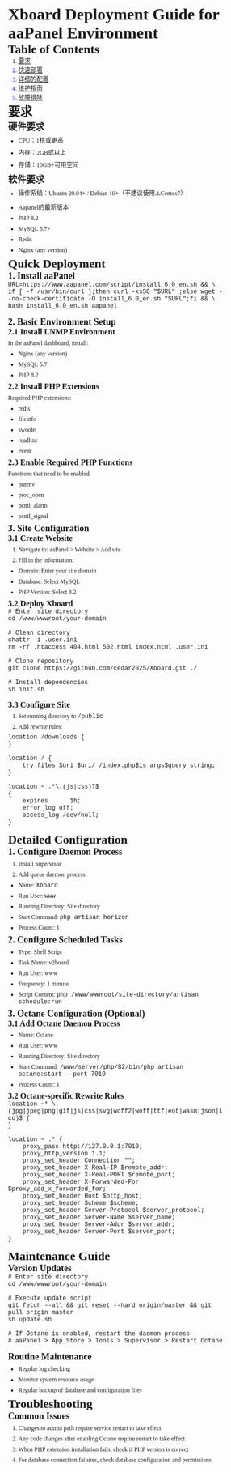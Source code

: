 <!DOCTYPE HTML PUBLIC "-//W3C//DTD HTML 4.0//EN" "http://www.w3.org/TR/REC-html40/strict.dtd">
<html><head><meta name="qrichtext" content="1" /><style type="text/css">
p, li { white-space: pre-wrap; }
</style></head><body style=" font-family:'SimSun'; font-size:9pt; font-weight:400; font-style:normal;">
<h1 style=" margin-top:0px; margin-bottom:0px; margin-left:0px; margin-right:0px; -qt-block-indent:0; text-indent:0px;"><span style=" font-size:xx-large; font-weight:600;">Xboard Deployment Guide for aaPanel Environment</span></h1>
<h2 style=" margin-top:0px; margin-bottom:0px; margin-left:0px; margin-right:0px; -qt-block-indent:0; text-indent:0px;"><span style=" font-size:x-large; font-weight:600;">Table of Contents</span></h2>
<ol style="margin-top: 0px; margin-bottom: 0px; margin-left: 0px; margin-right: 0px; -qt-list-indent: 1;"><li style=" color:#0000ff;" style=" margin-top:6px; margin-bottom:6px; margin-left:0px; margin-right:0px; -qt-block-indent:0; text-indent:0px;"><a href="#requirements">要求</a></li>
<li style=" color:#0000ff;" style=" margin-top:6px; margin-bottom:6px; margin-left:0px; margin-right:0px; -qt-block-indent:0; text-indent:0px;"><a href="#quick-deployment">快速部署</a></li>
<li style=" color:#0000ff;" style=" margin-top:6px; margin-bottom:6px; margin-left:0px; margin-right:0px; -qt-block-indent:0; text-indent:0px;"><a href="#detailed-configuration">详细的配置</a></li>
<li style=" color:#0000ff;" style=" margin-top:6px; margin-bottom:6px; margin-left:0px; margin-right:0px; -qt-block-indent:0; text-indent:0px;"><a href="#maintenance-guide">维护指南</a></li>
<li style=" color:#0000ff;" style=" margin-top:6px; margin-bottom:6px; margin-left:0px; margin-right:0px; -qt-block-indent:0; text-indent:0px;"><a href="#troubleshooting">故障排除</a></li></ol>
<h2 style=" margin-top:0px; margin-bottom:0px; margin-left:0px; margin-right:0px; -qt-block-indent:0; text-indent:0px;"><span style=" font-size:x-large; font-weight:600;">要求</span></h2>
<h3 style=" margin-top:0px; margin-bottom:0px; margin-left:0px; margin-right:0px; -qt-block-indent:0; text-indent:0px;"><span style=" font-size:large; font-weight:600;">硬件要求</span></h3>
<ul style="margin-top: 0px; margin-bottom: 0px; margin-left: 0px; margin-right: 0px; -qt-list-indent: 1;"><li style=" margin-top:6px; margin-bottom:6px; margin-left:0px; margin-right:0px; -qt-block-indent:0; text-indent:0px;">CPU：1核或更高</li>
<li style=" margin-top:6px; margin-bottom:6px; margin-left:0px; margin-right:0px; -qt-block-indent:0; text-indent:0px;">内存：2GB或以上</li>
<li style=" margin-top:6px; margin-bottom:6px; margin-left:0px; margin-right:0px; -qt-block-indent:0; text-indent:0px;">存储：10GB+可用空间</li></ul>
<h3 style=" margin-top:0px; margin-bottom:0px; margin-left:0px; margin-right:0px; -qt-block-indent:0; text-indent:0px;"><span style=" font-size:large; font-weight:600;">软件要求</span></h3>
<ul style="margin-top: 0px; margin-bottom: 0px; margin-left: 0px; margin-right: 0px; -qt-list-indent: 1;"><li style=" margin-top:6px; margin-bottom:6px; margin-left:0px; margin-right:0px; -qt-block-indent:0; text-indent:0px;">操作系统：Ubuntu 20.04+ / Debian 10+（不建议使用⚠️Centos7）</li>
<li style=" margin-top:6px; margin-bottom:6px; margin-left:0px; margin-right:0px; -qt-block-indent:0; text-indent:0px;">Aapanel的最新版本</li>
<li style=" margin-top:6px; margin-bottom:6px; margin-left:0px; margin-right:0px; -qt-block-indent:0; text-indent:0px;">PHP 8.2</li>
<li style=" margin-top:6px; margin-bottom:6px; margin-left:0px; margin-right:0px; -qt-block-indent:0; text-indent:0px;">MySQL 5.7+</li>
<li style=" margin-top:6px; margin-bottom:6px; margin-left:0px; margin-right:0px; -qt-block-indent:0; text-indent:0px;">Redis</li>
<li style=" margin-top:6px; margin-bottom:6px; margin-left:0px; margin-right:0px; -qt-block-indent:0; text-indent:0px;">Nginx (any version)</li></ul>
<h2 style=" margin-top:0px; margin-bottom:0px; margin-left:0px; margin-right:0px; -qt-block-indent:0; text-indent:0px;"><span style=" font-size:x-large; font-weight:600;">Quick Deployment</span></h2>
<h3 style=" margin-top:0px; margin-bottom:0px; margin-left:0px; margin-right:0px; -qt-block-indent:0; text-indent:0px;"><span style=" font-size:large; font-weight:600;">1. Install aaPanel</span></h3>
<p style=" margin-top:0px; margin-bottom:0px; margin-left:0px; margin-right:0px; -qt-block-indent:0; text-indent:0px;"><span style=" font-family:'Courier New';">URL=https://www.aapanel.com/script/install_6.0_en.sh &amp;&amp; \</span></p>
<p style=" margin-top:0px; margin-bottom:0px; margin-left:0px; margin-right:0px; -qt-block-indent:0; text-indent:0px;"><span style=" font-family:'Courier New';">if [ -f /usr/bin/curl ];then curl -ksSO &quot;$URL&quot; ;else wget --no-check-certificate -O install_6.0_en.sh &quot;$URL&quot;;fi &amp;&amp; \</span></p>
<p style=" margin-top:0px; margin-bottom:0px; margin-left:0px; margin-right:0px; -qt-block-indent:0; text-indent:0px;"><span style=" font-family:'Courier New';">bash install_6.0_en.sh aapanel</span></p>
<p style="-qt-paragraph-type:empty; margin-top:0px; margin-bottom:0px; margin-left:0px; margin-right:0px; -qt-block-indent:0; text-indent:0px; font-family:'Courier New';"><br /></p>
<h3 style=" margin-top:0px; margin-bottom:0px; margin-left:0px; margin-right:0px; -qt-block-indent:0; text-indent:0px;"><span style=" font-size:large; font-weight:600;">2. Basic Environment Setup</span></h3>
<h4 style=" margin-top:0px; margin-bottom:0px; margin-left:0px; margin-right:0px; -qt-block-indent:0; text-indent:0px;"><span style=" font-size:medium; font-weight:600;">2.1 Install LNMP Environment</span></h4>
<p style=" margin-top:6px; margin-bottom:6px; margin-left:0px; margin-right:0px; -qt-block-indent:0; text-indent:0px;">In the aaPanel dashboard, install:</p>
<ul style="margin-top: 0px; margin-bottom: 0px; margin-left: 0px; margin-right: 0px; -qt-list-indent: 1;"><li style=" margin-top:6px; margin-bottom:6px; margin-left:0px; margin-right:0px; -qt-block-indent:0; text-indent:0px;">Nginx (any version)</li>
<li style=" margin-top:6px; margin-bottom:6px; margin-left:0px; margin-right:0px; -qt-block-indent:0; text-indent:0px;">MySQL 5.7</li>
<li style=" margin-top:6px; margin-bottom:6px; margin-left:0px; margin-right:0px; -qt-block-indent:0; text-indent:0px;">PHP 8.2</li></ul>
<h4 style=" margin-top:0px; margin-bottom:0px; margin-left:0px; margin-right:0px; -qt-block-indent:0; text-indent:0px;"><span style=" font-size:medium; font-weight:600;">2.2 Install PHP Extensions</span></h4>
<p style=" margin-top:6px; margin-bottom:6px; margin-left:0px; margin-right:0px; -qt-block-indent:0; text-indent:0px;">Required PHP extensions:</p>
<ul style="margin-top: 0px; margin-bottom: 0px; margin-left: 0px; margin-right: 0px; -qt-list-indent: 1;"><li style=" margin-top:6px; margin-bottom:6px; margin-left:0px; margin-right:0px; -qt-block-indent:0; text-indent:0px;">redis</li>
<li style=" margin-top:6px; margin-bottom:6px; margin-left:0px; margin-right:0px; -qt-block-indent:0; text-indent:0px;">fileinfo</li>
<li style=" margin-top:6px; margin-bottom:6px; margin-left:0px; margin-right:0px; -qt-block-indent:0; text-indent:0px;">swoole</li>
<li style=" margin-top:6px; margin-bottom:6px; margin-left:0px; margin-right:0px; -qt-block-indent:0; text-indent:0px;">readline</li>
<li style=" margin-top:6px; margin-bottom:6px; margin-left:0px; margin-right:0px; -qt-block-indent:0; text-indent:0px;">event</li></ul>
<h4 style=" margin-top:0px; margin-bottom:0px; margin-left:0px; margin-right:0px; -qt-block-indent:0; text-indent:0px;"><span style=" font-size:medium; font-weight:600;">2.3 Enable Required PHP Functions</span></h4>
<p style=" margin-top:6px; margin-bottom:6px; margin-left:0px; margin-right:0px; -qt-block-indent:0; text-indent:0px;">Functions that need to be enabled:</p>
<ul style="margin-top: 0px; margin-bottom: 0px; margin-left: 0px; margin-right: 0px; -qt-list-indent: 1;"><li style=" margin-top:6px; margin-bottom:6px; margin-left:0px; margin-right:0px; -qt-block-indent:0; text-indent:0px;">putenv</li>
<li style=" margin-top:6px; margin-bottom:6px; margin-left:0px; margin-right:0px; -qt-block-indent:0; text-indent:0px;">proc_open</li>
<li style=" margin-top:6px; margin-bottom:6px; margin-left:0px; margin-right:0px; -qt-block-indent:0; text-indent:0px;">pcntl_alarm</li>
<li style=" margin-top:6px; margin-bottom:6px; margin-left:0px; margin-right:0px; -qt-block-indent:0; text-indent:0px;">pcntl_signal</li></ul>
<h3 style=" margin-top:0px; margin-bottom:0px; margin-left:0px; margin-right:0px; -qt-block-indent:0; text-indent:0px;"><span style=" font-size:large; font-weight:600;">3. Site Configuration</span></h3>
<h4 style=" margin-top:0px; margin-bottom:0px; margin-left:0px; margin-right:0px; -qt-block-indent:0; text-indent:0px;"><span style=" font-size:medium; font-weight:600;">3.1 Create Website</span></h4>
<ol style="margin-top: 0px; margin-bottom: 0px; margin-left: 0px; margin-right: 0px; -qt-list-indent: 1;"><li style=" margin-top:6px; margin-bottom:6px; margin-left:0px; margin-right:0px; -qt-block-indent:0; text-indent:0px;">Navigate to: aaPanel &gt; Website &gt; Add site</li>
<li style=" margin-top:6px; margin-bottom:6px; margin-left:0px; margin-right:0px; -qt-block-indent:0; text-indent:0px;">Fill in the information:</li></ol>
<ul style="margin-top: 0px; margin-bottom: 0px; margin-left: 0px; margin-right: 0px; -qt-list-indent: 2;"><li style=" margin-top:6px; margin-bottom:6px; margin-left:0px; margin-right:0px; -qt-block-indent:0; text-indent:0px;">Domain: Enter your site domain</li>
<li style=" margin-top:6px; margin-bottom:6px; margin-left:0px; margin-right:0px; -qt-block-indent:0; text-indent:0px;">Database: Select MySQL</li>
<li style=" margin-top:6px; margin-bottom:6px; margin-left:0px; margin-right:0px; -qt-block-indent:0; text-indent:0px;">PHP Version: Select 8.2</li></ul>
<h4 style=" margin-top:0px; margin-bottom:0px; margin-left:0px; margin-right:0px; -qt-block-indent:0; text-indent:0px;"><span style=" font-size:medium; font-weight:600;">3.2 Deploy Xboard</span></h4>
<p style=" margin-top:0px; margin-bottom:0px; margin-left:0px; margin-right:0px; -qt-block-indent:0; text-indent:0px;"><span style=" font-family:'Courier New';"># Enter site directory</span></p>
<p style=" margin-top:0px; margin-bottom:0px; margin-left:0px; margin-right:0px; -qt-block-indent:0; text-indent:0px;"><span style=" font-family:'Courier New';">cd /www/wwwroot/your-domain</span></p>
<p style="-qt-paragraph-type:empty; margin-top:0px; margin-bottom:0px; margin-left:0px; margin-right:0px; -qt-block-indent:0; text-indent:0px; font-family:'Courier New';"><br /></p>
<p style=" margin-top:0px; margin-bottom:0px; margin-left:0px; margin-right:0px; -qt-block-indent:0; text-indent:0px;"><span style=" font-family:'Courier New';"># Clean directory</span></p>
<p style=" margin-top:0px; margin-bottom:0px; margin-left:0px; margin-right:0px; -qt-block-indent:0; text-indent:0px;"><span style=" font-family:'Courier New';">chattr -i .user.ini</span></p>
<p style=" margin-top:0px; margin-bottom:0px; margin-left:0px; margin-right:0px; -qt-block-indent:0; text-indent:0px;"><span style=" font-family:'Courier New';">rm -rf .htaccess 404.html 502.html index.html .user.ini</span></p>
<p style="-qt-paragraph-type:empty; margin-top:0px; margin-bottom:0px; margin-left:0px; margin-right:0px; -qt-block-indent:0; text-indent:0px; font-family:'Courier New';"><br /></p>
<p style=" margin-top:0px; margin-bottom:0px; margin-left:0px; margin-right:0px; -qt-block-indent:0; text-indent:0px;"><span style=" font-family:'Courier New';"># Clone repository</span></p>
<p style=" margin-top:0px; margin-bottom:0px; margin-left:0px; margin-right:0px; -qt-block-indent:0; text-indent:0px;"><span style=" font-family:'Courier New';">git clone https://github.com/cedar2025/Xboard.git ./</span></p>
<p style="-qt-paragraph-type:empty; margin-top:0px; margin-bottom:0px; margin-left:0px; margin-right:0px; -qt-block-indent:0; text-indent:0px; font-family:'Courier New';"><br /></p>
<p style=" margin-top:0px; margin-bottom:0px; margin-left:0px; margin-right:0px; -qt-block-indent:0; text-indent:0px;"><span style=" font-family:'Courier New';"># Install dependencies</span></p>
<p style=" margin-top:0px; margin-bottom:0px; margin-left:0px; margin-right:0px; -qt-block-indent:0; text-indent:0px;"><span style=" font-family:'Courier New';">sh init.sh</span></p>
<p style="-qt-paragraph-type:empty; margin-top:0px; margin-bottom:0px; margin-left:0px; margin-right:0px; -qt-block-indent:0; text-indent:0px; font-family:'Courier New';"><br /></p>
<h4 style=" margin-top:0px; margin-bottom:0px; margin-left:0px; margin-right:0px; -qt-block-indent:0; text-indent:0px;"><span style=" font-size:medium; font-weight:600;">3.3 Configure Site</span></h4>
<ol style="margin-top: 0px; margin-bottom: 0px; margin-left: 0px; margin-right: 0px; -qt-list-indent: 1;"><li style=" margin-top:6px; margin-bottom:6px; margin-left:0px; margin-right:0px; -qt-block-indent:0; text-indent:0px;">Set running directory to <span style=" font-family:'Courier New';">/public</span></li>
<li style=" margin-top:6px; margin-bottom:6px; margin-left:0px; margin-right:0px; -qt-block-indent:0; text-indent:0px;">Add rewrite rules:</li></ol>
<p style=" margin-top:0px; margin-bottom:0px; margin-left:0px; margin-right:0px; -qt-block-indent:0; text-indent:0px;"><span style=" font-family:'Courier New';">location /downloads {</span></p>
<p style=" margin-top:0px; margin-bottom:0px; margin-left:0px; margin-right:0px; -qt-block-indent:0; text-indent:0px;"><span style=" font-family:'Courier New';">}</span></p>
<p style="-qt-paragraph-type:empty; margin-top:0px; margin-bottom:0px; margin-left:0px; margin-right:0px; -qt-block-indent:0; text-indent:0px; font-family:'Courier New';"><br /></p>
<p style=" margin-top:0px; margin-bottom:0px; margin-left:0px; margin-right:0px; -qt-block-indent:0; text-indent:0px;"><span style=" font-family:'Courier New';">location / {  </span></p>
<p style=" margin-top:0px; margin-bottom:0px; margin-left:0px; margin-right:0px; -qt-block-indent:0; text-indent:0px;"><span style=" font-family:'Courier New';">    try_files $uri $uri/ /index.php$is_args$query_string;  </span></p>
<p style=" margin-top:0px; margin-bottom:0px; margin-left:0px; margin-right:0px; -qt-block-indent:0; text-indent:0px;"><span style=" font-family:'Courier New';">}</span></p>
<p style="-qt-paragraph-type:empty; margin-top:0px; margin-bottom:0px; margin-left:0px; margin-right:0px; -qt-block-indent:0; text-indent:0px; font-family:'Courier New';"><br /></p>
<p style=" margin-top:0px; margin-bottom:0px; margin-left:0px; margin-right:0px; -qt-block-indent:0; text-indent:0px;"><span style=" font-family:'Courier New';">location ~ .*\.(js|css)?$</span></p>
<p style=" margin-top:0px; margin-bottom:0px; margin-left:0px; margin-right:0px; -qt-block-indent:0; text-indent:0px;"><span style=" font-family:'Courier New';">{</span></p>
<p style=" margin-top:0px; margin-bottom:0px; margin-left:0px; margin-right:0px; -qt-block-indent:0; text-indent:0px;"><span style=" font-family:'Courier New';">    expires      1h;</span></p>
<p style=" margin-top:0px; margin-bottom:0px; margin-left:0px; margin-right:0px; -qt-block-indent:0; text-indent:0px;"><span style=" font-family:'Courier New';">    error_log off;</span></p>
<p style=" margin-top:0px; margin-bottom:0px; margin-left:0px; margin-right:0px; -qt-block-indent:0; text-indent:0px;"><span style=" font-family:'Courier New';">    access_log /dev/null; </span></p>
<p style=" margin-top:0px; margin-bottom:0px; margin-left:0px; margin-right:0px; -qt-block-indent:0; text-indent:0px;"><span style=" font-family:'Courier New';">}</span></p>
<p style="-qt-paragraph-type:empty; margin-top:0px; margin-bottom:0px; margin-left:0px; margin-right:0px; -qt-block-indent:0; text-indent:0px; font-family:'Courier New';"><br /></p>
<h2 style=" margin-top:0px; margin-bottom:0px; margin-left:0px; margin-right:0px; -qt-block-indent:0; text-indent:0px;"><span style=" font-size:x-large; font-weight:600;">Detailed Configuration</span></h2>
<h3 style=" margin-top:0px; margin-bottom:0px; margin-left:0px; margin-right:0px; -qt-block-indent:0; text-indent:0px;"><span style=" font-size:large; font-weight:600;">1. Configure Daemon Process</span></h3>
<ol style="margin-top: 0px; margin-bottom: 0px; margin-left: 0px; margin-right: 0px; -qt-list-indent: 1;"><li style=" margin-top:6px; margin-bottom:6px; margin-left:0px; margin-right:0px; -qt-block-indent:0; text-indent:0px;">Install Supervisor</li>
<li style=" margin-top:6px; margin-bottom:6px; margin-left:0px; margin-right:0px; -qt-block-indent:0; text-indent:0px;">Add queue daemon process:</li></ol>
<ul style="margin-top: 0px; margin-bottom: 0px; margin-left: 0px; margin-right: 0px; -qt-list-indent: 2;"><li style=" margin-top:6px; margin-bottom:6px; margin-left:0px; margin-right:0px; -qt-block-indent:0; text-indent:0px;">Name: <span style=" font-family:'Courier New';">Xboard</span></li>
<li style=" margin-top:6px; margin-bottom:6px; margin-left:0px; margin-right:0px; -qt-block-indent:0; text-indent:0px;">Run User: <span style=" font-family:'Courier New';">www</span></li>
<li style=" margin-top:6px; margin-bottom:6px; margin-left:0px; margin-right:0px; -qt-block-indent:0; text-indent:0px;">Running Directory: Site directory</li>
<li style=" margin-top:6px; margin-bottom:6px; margin-left:0px; margin-right:0px; -qt-block-indent:0; text-indent:0px;">Start Command: <span style=" font-family:'Courier New';">php artisan horizon</span></li>
<li style=" margin-top:6px; margin-bottom:6px; margin-left:0px; margin-right:0px; -qt-block-indent:0; text-indent:0px;">Process Count: 1</li></ul>
<h3 style=" margin-top:0px; margin-bottom:0px; margin-left:0px; margin-right:0px; -qt-block-indent:0; text-indent:0px;"><span style=" font-size:large; font-weight:600;">2. Configure Scheduled Tasks</span></h3>
<ul style="margin-top: 0px; margin-bottom: 0px; margin-left: 0px; margin-right: 0px; -qt-list-indent: 1;"><li style=" margin-top:6px; margin-bottom:6px; margin-left:0px; margin-right:0px; -qt-block-indent:0; text-indent:0px;">Type: Shell Script</li>
<li style=" margin-top:6px; margin-bottom:6px; margin-left:0px; margin-right:0px; -qt-block-indent:0; text-indent:0px;">Task Name: v2board</li>
<li style=" margin-top:6px; margin-bottom:6px; margin-left:0px; margin-right:0px; -qt-block-indent:0; text-indent:0px;">Run User: www</li>
<li style=" margin-top:6px; margin-bottom:6px; margin-left:0px; margin-right:0px; -qt-block-indent:0; text-indent:0px;">Frequency: 1 minute</li>
<li style=" margin-top:6px; margin-bottom:6px; margin-left:0px; margin-right:0px; -qt-block-indent:0; text-indent:0px;">Script Content: <span style=" font-family:'Courier New';">php /www/wwwroot/site-directory/artisan schedule:run</span></li></ul>
<h3 style=" margin-top:0px; margin-bottom:0px; margin-left:0px; margin-right:0px; -qt-block-indent:0; text-indent:0px;"><span style=" font-size:large; font-weight:600;">3. Octane Configuration (Optional)</span></h3>
<h4 style=" margin-top:0px; margin-bottom:0px; margin-left:0px; margin-right:0px; -qt-block-indent:0; text-indent:0px;"><span style=" font-size:medium; font-weight:600;">3.1 Add Octane Daemon Process</span></h4>
<ul style="margin-top: 0px; margin-bottom: 0px; margin-left: 0px; margin-right: 0px; -qt-list-indent: 1;"><li style=" margin-top:6px; margin-bottom:6px; margin-left:0px; margin-right:0px; -qt-block-indent:0; text-indent:0px;">Name: Octane</li>
<li style=" margin-top:6px; margin-bottom:6px; margin-left:0px; margin-right:0px; -qt-block-indent:0; text-indent:0px;">Run User: www</li>
<li style=" margin-top:6px; margin-bottom:6px; margin-left:0px; margin-right:0px; -qt-block-indent:0; text-indent:0px;">Running Directory: Site directory</li>
<li style=" margin-top:6px; margin-bottom:6px; margin-left:0px; margin-right:0px; -qt-block-indent:0; text-indent:0px;">Start Command: <span style=" font-family:'Courier New';">/www/server/php/82/bin/php artisan octane:start --port 7010</span></li>
<li style=" margin-top:6px; margin-bottom:6px; margin-left:0px; margin-right:0px; -qt-block-indent:0; text-indent:0px;">Process Count: 1</li></ul>
<h4 style=" margin-top:0px; margin-bottom:0px; margin-left:0px; margin-right:0px; -qt-block-indent:0; text-indent:0px;"><span style=" font-size:medium; font-weight:600;">3.2 Octane-specific Rewrite Rules</span></h4>
<p style=" margin-top:0px; margin-bottom:0px; margin-left:0px; margin-right:0px; -qt-block-indent:0; text-indent:0px;"><span style=" font-family:'Courier New';">location ~* \.(jpg|jpeg|png|gif|js|css|svg|woff2|woff|ttf|eot|wasm|json|ico)$ {</span></p>
<p style=" margin-top:0px; margin-bottom:0px; margin-left:0px; margin-right:0px; -qt-block-indent:0; text-indent:0px;"><span style=" font-family:'Courier New';">}</span></p>
<p style="-qt-paragraph-type:empty; margin-top:0px; margin-bottom:0px; margin-left:0px; margin-right:0px; -qt-block-indent:0; text-indent:0px; font-family:'Courier New';"><br /></p>
<p style=" margin-top:0px; margin-bottom:0px; margin-left:0px; margin-right:0px; -qt-block-indent:0; text-indent:0px;"><span style=" font-family:'Courier New';">location ~ .* {</span></p>
<p style=" margin-top:0px; margin-bottom:0px; margin-left:0px; margin-right:0px; -qt-block-indent:0; text-indent:0px;"><span style=" font-family:'Courier New';">    proxy_pass http://127.0.0.1:7010;</span></p>
<p style=" margin-top:0px; margin-bottom:0px; margin-left:0px; margin-right:0px; -qt-block-indent:0; text-indent:0px;"><span style=" font-family:'Courier New';">    proxy_http_version 1.1;</span></p>
<p style=" margin-top:0px; margin-bottom:0px; margin-left:0px; margin-right:0px; -qt-block-indent:0; text-indent:0px;"><span style=" font-family:'Courier New';">    proxy_set_header Connection &quot;&quot;;</span></p>
<p style=" margin-top:0px; margin-bottom:0px; margin-left:0px; margin-right:0px; -qt-block-indent:0; text-indent:0px;"><span style=" font-family:'Courier New';">    proxy_set_header X-Real-IP $remote_addr;</span></p>
<p style=" margin-top:0px; margin-bottom:0px; margin-left:0px; margin-right:0px; -qt-block-indent:0; text-indent:0px;"><span style=" font-family:'Courier New';">    proxy_set_header X-Real-PORT $remote_port;</span></p>
<p style=" margin-top:0px; margin-bottom:0px; margin-left:0px; margin-right:0px; -qt-block-indent:0; text-indent:0px;"><span style=" font-family:'Courier New';">    proxy_set_header X-Forwarded-For $proxy_add_x_forwarded_for;</span></p>
<p style=" margin-top:0px; margin-bottom:0px; margin-left:0px; margin-right:0px; -qt-block-indent:0; text-indent:0px;"><span style=" font-family:'Courier New';">    proxy_set_header Host $http_host;</span></p>
<p style=" margin-top:0px; margin-bottom:0px; margin-left:0px; margin-right:0px; -qt-block-indent:0; text-indent:0px;"><span style=" font-family:'Courier New';">    proxy_set_header Scheme $scheme;</span></p>
<p style=" margin-top:0px; margin-bottom:0px; margin-left:0px; margin-right:0px; -qt-block-indent:0; text-indent:0px;"><span style=" font-family:'Courier New';">    proxy_set_header Server-Protocol $server_protocol;</span></p>
<p style=" margin-top:0px; margin-bottom:0px; margin-left:0px; margin-right:0px; -qt-block-indent:0; text-indent:0px;"><span style=" font-family:'Courier New';">    proxy_set_header Server-Name $server_name;</span></p>
<p style=" margin-top:0px; margin-bottom:0px; margin-left:0px; margin-right:0px; -qt-block-indent:0; text-indent:0px;"><span style=" font-family:'Courier New';">    proxy_set_header Server-Addr $server_addr;</span></p>
<p style=" margin-top:0px; margin-bottom:0px; margin-left:0px; margin-right:0px; -qt-block-indent:0; text-indent:0px;"><span style=" font-family:'Courier New';">    proxy_set_header Server-Port $server_port;</span></p>
<p style=" margin-top:0px; margin-bottom:0px; margin-left:0px; margin-right:0px; -qt-block-indent:0; text-indent:0px;"><span style=" font-family:'Courier New';">}</span></p>
<p style="-qt-paragraph-type:empty; margin-top:0px; margin-bottom:0px; margin-left:0px; margin-right:0px; -qt-block-indent:0; text-indent:0px; font-family:'Courier New';"><br /></p>
<h2 style=" margin-top:0px; margin-bottom:0px; margin-left:0px; margin-right:0px; -qt-block-indent:0; text-indent:0px;"><span style=" font-size:x-large; font-weight:600;">Maintenance Guide</span></h2>
<h3 style=" margin-top:0px; margin-bottom:0px; margin-left:0px; margin-right:0px; -qt-block-indent:0; text-indent:0px;"><span style=" font-size:large; font-weight:600;">Version Updates</span></h3>
<p style=" margin-top:0px; margin-bottom:0px; margin-left:0px; margin-right:0px; -qt-block-indent:0; text-indent:0px;"><span style=" font-family:'Courier New';"># Enter site directory</span></p>
<p style=" margin-top:0px; margin-bottom:0px; margin-left:0px; margin-right:0px; -qt-block-indent:0; text-indent:0px;"><span style=" font-family:'Courier New';">cd /www/wwwroot/your-domain</span></p>
<p style="-qt-paragraph-type:empty; margin-top:0px; margin-bottom:0px; margin-left:0px; margin-right:0px; -qt-block-indent:0; text-indent:0px; font-family:'Courier New';"><br /></p>
<p style=" margin-top:0px; margin-bottom:0px; margin-left:0px; margin-right:0px; -qt-block-indent:0; text-indent:0px;"><span style=" font-family:'Courier New';"># Execute update script</span></p>
<p style=" margin-top:0px; margin-bottom:0px; margin-left:0px; margin-right:0px; -qt-block-indent:0; text-indent:0px;"><span style=" font-family:'Courier New';">git fetch --all &amp;&amp; git reset --hard origin/master &amp;&amp; git pull origin master</span></p>
<p style=" margin-top:0px; margin-bottom:0px; margin-left:0px; margin-right:0px; -qt-block-indent:0; text-indent:0px;"><span style=" font-family:'Courier New';">sh update.sh</span></p>
<p style="-qt-paragraph-type:empty; margin-top:0px; margin-bottom:0px; margin-left:0px; margin-right:0px; -qt-block-indent:0; text-indent:0px; font-family:'Courier New';"><br /></p>
<p style=" margin-top:0px; margin-bottom:0px; margin-left:0px; margin-right:0px; -qt-block-indent:0; text-indent:0px;"><span style=" font-family:'Courier New';"># If Octane is enabled, restart the daemon process</span></p>
<p style=" margin-top:0px; margin-bottom:0px; margin-left:0px; margin-right:0px; -qt-block-indent:0; text-indent:0px;"><span style=" font-family:'Courier New';"># aaPanel &gt; App Store &gt; Tools &gt; Supervisor &gt; Restart Octane</span></p>
<p style="-qt-paragraph-type:empty; margin-top:0px; margin-bottom:0px; margin-left:0px; margin-right:0px; -qt-block-indent:0; text-indent:0px; font-family:'Courier New';"><br /></p>
<h3 style=" margin-top:0px; margin-bottom:0px; margin-left:0px; margin-right:0px; -qt-block-indent:0; text-indent:0px;"><span style=" font-size:large; font-weight:600;">Routine Maintenance</span></h3>
<ul style="margin-top: 0px; margin-bottom: 0px; margin-left: 0px; margin-right: 0px; -qt-list-indent: 1;"><li style=" margin-top:6px; margin-bottom:6px; margin-left:0px; margin-right:0px; -qt-block-indent:0; text-indent:0px;">Regular log checking</li>
<li style=" margin-top:6px; margin-bottom:6px; margin-left:0px; margin-right:0px; -qt-block-indent:0; text-indent:0px;">Monitor system resource usage</li>
<li style=" margin-top:6px; margin-bottom:6px; margin-left:0px; margin-right:0px; -qt-block-indent:0; text-indent:0px;">Regular backup of database and configuration files</li></ul>
<h2 style=" margin-top:0px; margin-bottom:0px; margin-left:0px; margin-right:0px; -qt-block-indent:0; text-indent:0px;"><span style=" font-size:x-large; font-weight:600;">Troubleshooting</span></h2>
<h3 style=" margin-top:0px; margin-bottom:0px; margin-left:0px; margin-right:0px; -qt-block-indent:0; text-indent:0px;"><span style=" font-size:large; font-weight:600;">Common Issues</span></h3>
<ol style="margin-top: 0px; margin-bottom: 0px; margin-left: 0px; margin-right: 0px; -qt-list-indent: 1;"><li style=" margin-top:6px; margin-bottom:6px; margin-left:0px; margin-right:0px; -qt-block-indent:0; text-indent:0px;">Changes to admin path require service restart to take effect</li>
<li style=" margin-top:6px; margin-bottom:6px; margin-left:0px; margin-right:0px; -qt-block-indent:0; text-indent:0px;">Any code changes after enabling Octane require restart to take effect</li>
<li style=" margin-top:6px; margin-bottom:6px; margin-left:0px; margin-right:0px; -qt-block-indent:0; text-indent:0px;">When PHP extension installation fails, check if PHP version is correct</li>
<li style=" margin-top:6px; margin-bottom:6px; margin-left:0px; margin-right:0px; -qt-block-indent:0; text-indent:0px;">For database connection failures, check database configuration and permissions</li></ol></body></html>
